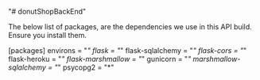 "# donutShopBackEnd"


The below list of packages, are the dependencies we use in this API build. Ensure you install them. 



[packages]
environs = "*"
flask = "*"
flask-sqlalchemy = "*"
flask-cors = "*"
flask-heroku = "*"
flask-marshmallow = "*"
gunicorn = "*"
marshmallow-sqlalchemy = "*"
psycopg2 = "*" 

